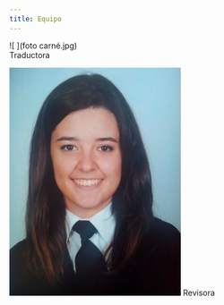 ```yaml
---
title: Equipo
---
```


                                                                                                    

 ![ ](foto carné.jpg)                                    
 Traductora

![ ](virginia.jpg) 
Revisora
<style>
 .content .container img {
    width: 10em;
    float: left;
    margin-right: 1em;
 }
</style>





                                                 
